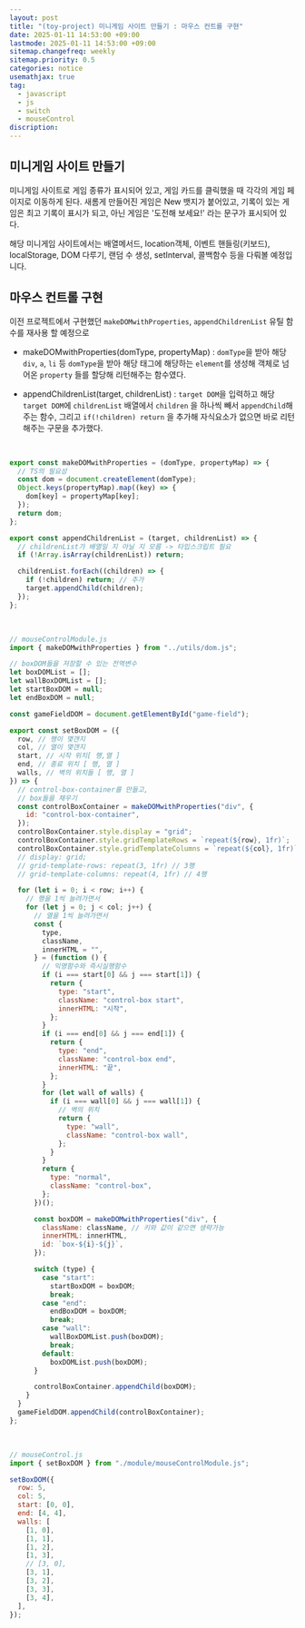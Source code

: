 ```yaml
---
layout: post
title: "(toy-project) 미니게임 사이트 만들기 : 마우스 컨트롤 구현"
date: 2025-01-11 14:53:00 +09:00
lastmode: 2025-01-11 14:53:00 +09:00
sitemap.changefreq: weekly
sitemap.priority: 0.5
categories: notice
usemathjax: true
tag:
  - javascript
  - js
  - switch
  - mouseControl
discription:
---
```


## 미니게임 사이트 만들기

미니게임 사이트로 게임 종류가 표시되어 있고, 게임 카드를 클릭했을 때 각각의 게임 페이지로 이동하게 된다. 새롬게 만들어진 게임은 New 뱃지가 붙어있고, 기록이 있는 게임은 최고 기록이 표시가 되고, 아닌 게임은 '도전해 보세요!' 라는 문구가 표시되어 있다.

해당 미니게임 사이트에서는 배열메서드, location객체, 이벤트 핸들링(키보드), localStorage, DOM 다루기, 랜덤 수 생성, setInterval, 콜백함수 등을 다뤄볼 예정입니다.

## 마우스 컨트롤 구현

이전 프로젝트에서 구현했던 `makeDOMwithProperties`, `appendChildrenList` 유틸 함수를 재사용 할 예정으로

- makeDOMwithProperties(domType, propertyMap) : `domType`을 받아 해당 `div`, `a`, `li` 등 `domType`을 받아 해당 태그에 해당하는 `element`를 생성해 객체로 넘어온 `property` 들를 할당해 리턴해주는 함수였다.

- appendChildrenList(target, childrenList) : `target DOM`을 입력하고 해당 `target DOM`에 `childrenList` 배열에서 `children` 을 하나씩 빼서 `appendChild`해주는 함수, 그리고 `if(!children) return` 을 추가해 자식요소가 없으면 바로 리턴해주는 구문을 추가했다.

<br>

```js
export const makeDOMwithProperties = (domType, propertyMap) => {
  // TS의 필요성
  const dom = document.createElement(domType);
  Object.keys(propertyMap).map((key) => {
    dom[key] = propertyMap[key];
  });
  return dom;
};

export const appendChildrenList = (target, childrenList) => {
  // childrenList가 배열일 지 아닐 지 모름 -> 타입스크립트 필요
  if (!Array.isArray(childrenList)) return;

  childrenList.forEach((children) => {
    if (!children) return; // 추가
    target.appendChild(children);
  });
};
```

<br>

```js
// mouseControlModule.js
import { makeDOMwithProperties } from "../utils/dom.js";

// boxDOM들을 저장할 수 있는 전역변수
let boxDOMList = [];
let wallBoxDOMList = [];
let startBoxDOM = null;
let endBoxDOM = null;

const gameFieldDOM = document.getElementById("game-field");

export const setBoxDOM = ({
  row, // 행이 몇갠지
  col, // 열이 몇갠지
  start, // 시작 위치[ 행,열 ]
  end, // 종료 위치 [ 행, 열 ]
  walls, // 벽의 위치들 [ 행, 열 ]
}) => {
  // control-box-container를 만들고,
  // box들을 채우기
  const controlBoxContainer = makeDOMwithProperties("div", {
    id: "control-box-container",
  });
  controlBoxContainer.style.display = "grid";
  controlBoxContainer.style.gridTemplateRows = `repeat(${row}, 1fr)`;
  controlBoxContainer.style.gridTemplateColumns = `repeat(${col}, 1fr)`;
  // display: grid;
  // grid-template-rows: repeat(3, 1fr) // 3행
  // grid-template-columns: repeat(4, 1fr) // 4행

  for (let i = 0; i < row; i++) {
    // 행을 1씩 늘려가면서
    for (let j = 0; j < col; j++) {
      // 열을 1씩 늘려가면서
      const {
        type,
        className,
        innerHTML = "",
      } = (function () {
        // 익명함수와 즉시실행함수
        if (i === start[0] && j === start[1]) {
          return {
            type: "start",
            className: "control-box start",
            innerHTML: "시작",
          };
        }
        if (i === end[0] && j === end[1]) {
          return {
            type: "end",
            className: "control-box end",
            innerHTML: "끝",
          };
        }
        for (let wall of walls) {
          if (i === wall[0] && j === wall[1]) {
            // 벽의 위치
            return {
              type: "wall",
              className: "control-box wall",
            };
          }
        }
        return {
          type: "normal",
          className: "control-box",
        };
      })();

      const boxDOM = makeDOMwithProperties("div", {
        className: className, // 키와 값이 같으면 생략가능
        innerHTML: innerHTML,
        id: `box-${i}-${j}`,
      });

      switch (type) {
        case "start":
          startBoxDOM = boxDOM;
          break;
        case "end":
          endBoxDOM = boxDOM;
          break;
        case "wall":
          wallBoxDOMList.push(boxDOM);
          break;
        default:
          boxDOMList.push(boxDOM);
      }

      controlBoxContainer.appendChild(boxDOM);
    }
  }
  gameFieldDOM.appendChild(controlBoxContainer);
};
```

<br>

```js
// mouseControl.js
import { setBoxDOM } from "./module/mouseControlModule.js";

setBoxDOM({
  row: 5,
  col: 5,
  start: [0, 0],
  end: [4, 4],
  walls: [
    [1, 0],
    [1, 1],
    [1, 2],
    [1, 3],
    // [3, 0],
    [3, 1],
    [3, 2],
    [3, 3],
    [3, 4],
  ],
});
```
